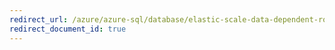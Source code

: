```yaml
---
redirect_url: /azure/azure-sql/database/elastic-scale-data-dependent-routing
redirect_document_id: true
---
```

